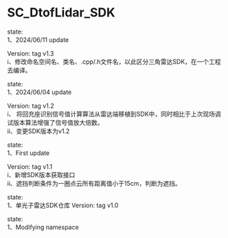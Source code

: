 # SC_DtofLidar_SDK
state:  
1、2024/06/11 update

Version:
	tag v1.3  
i、修改命名空间名、类名、.cpp/.h文件名，以此区分三角雷达SDK，在一个工程去编译。

state:  
1、2024/06/04 update

Version:
	tag v1.2  
i、 将回充座识别信号值计算算法从雷达端移植到SDK中，同时相比于上次现场调试版本算法增强了信号值放大倍数。  
ii、变更SDK版本为v1.2  

state:  
1、First update

Version:
	tag v1.1  
i、新增SDK版本获取接口  
ii、遮挡判断条件为一圈点云所有距离值小于15cm，判断为遮挡。  
 
state:  
1、单光子雷达SDK仓库
Version:
	tag v1.0

state:  
1、Modifying namespace
